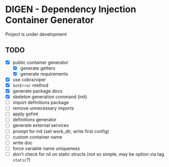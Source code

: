 # DIGEN - Dependency Injection Container Generator

Project is under development

## TODO

* [x] public container generator
  * [x] generate getters
  * [x] generate requirements
* [x] use cobra/viper
* [x] `SetError` method
* [x] generate package docs
* [x] skeleton generation command (init)
* [ ] import definitions package
* [ ] remove unnecessary imports
* [ ] apply gofmt
* [ ] definitions generator
* [ ] generate external services
* [ ] prompt for init (set work_dir, write first config)
* [ ] custom container name
* [ ] write doc
* [ ] force variable name uniqueness
* [ ] don't check for nil on static structs (not so simple, may be option via tag `static`?)
